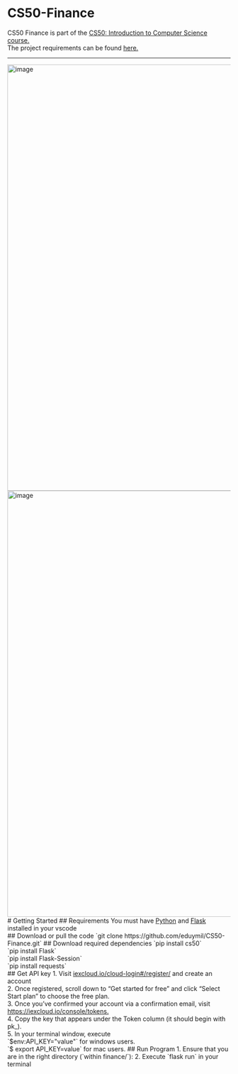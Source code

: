 # CS50-Finance
CS50 Finance is part of the <a href="https://cs50.harvard.edu/x/2022/">CS50: Introduction to Computer Science course.</a><br>
The project requirements can be found <a href = "https://cs50.harvard.edu/x/2022/psets/9/finance/">here.</a>
<hr></hr>
<img width="960" alt="image" src="https://user-images.githubusercontent.com/102196421/162373977-7c4a6e7e-54b1-439a-b7b0-f36e3bb4486d.png">
<img width="960" alt="image" src="https://user-images.githubusercontent.com/102196421/162104027-3dd64b11-a43d-4935-b34b-867700b8a278.png">
# Getting Started
## Requirements
You must have <a href="https://code.visualstudio.com/docs/python/python-tutorial">Python</a> and <a href="https://code.visualstudio.com/docs/python/tutorial-flask">Flask</a> installed in your vscode<br>
## Download or pull the code
`git clone https://github.com/eduymil/CS50-Finance.git`
## Download required dependencies
`pip install cs50`<br>
`pip install Flask`<br>
`pip install Flask-Session`<br>
`pip install requests`<br>
## Get API key
1. Visit <a href="https://iexcloud.io/cloud-login#/register/">iexcloud.io/cloud-login#/register/</a> and create an account<br>
2. Once registered, scroll down to “Get started for free” and click “Select Start plan” to choose the free plan.<br>
3. Once you’ve confirmed your account via a confirmation email, visit <a href="https://iexcloud.io/console/tokens">https://iexcloud.io/console/tokens. </a><br>
4. Copy the key that appears under the Token column (it should begin with pk_).<br>
5. In your terminal window, execute <br>
`$env:API_KEY="value"` for windows users.<br>
`$ export API_KEY=value` for mac users.
## Run Program
1. Ensure that you are in the right directory (`within finance/`):
2. Execute `flask run` in your terminal
